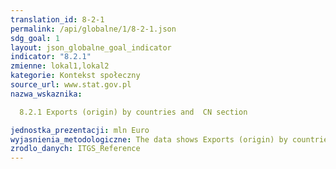 ```yaml
---
translation_id: 8-2-1
permalink: /api/globalne/1/8-2-1.json
sdg_goal: 1
layout: json_globalne_goal_indicator
indicator: "8.2.1"
zmienne: lokal1,lokal2
kategorie: Kontekst społeczny
source_url: www.stat.gov.pl
nazwa_wskaznika:  
  8.2.1 Exports (origin) by countries and  CN section
jednostka_prezentacji: mln Euro
wyjasnienia_metodologiczne: The data shows Exports (origin) by countries and  CN section
zrodlo_danych: ITGS_Reference
---
```

